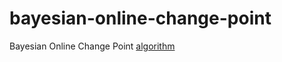 # bayesian-online-change-point
Bayesian Online Change Point [algorithm](https://arxiv.org/pdf/0710.3742.pdf)
